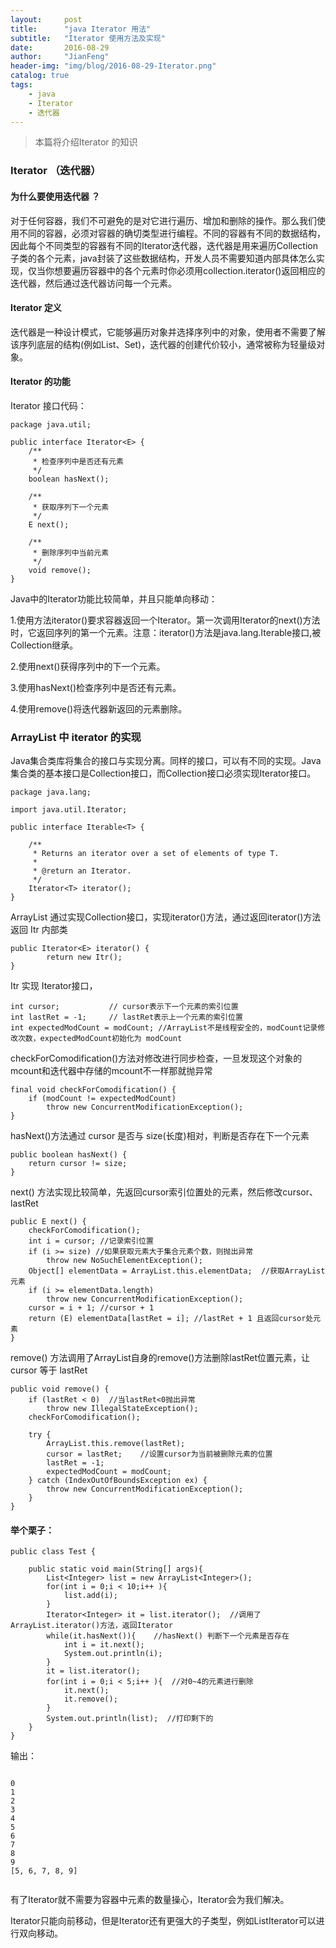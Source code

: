 ```yaml
---
layout:     post
title:      "java Iterator 用法"
subtitle:   "Iterator 使用方法及实现"
date:       2016-08-29
author:     "JianFeng"
header-img: "img/blog/2016-08-29-Iterator.png"
catalog: true
tags:
    - java
    - Iterator
    - 迭代器
---
```


> 本篇将介绍Iterator 的知识

### Iterator （迭代器）

#### 为什么要使用迭代器 ？
对于任何容器，我们不可避免的是对它进行遍历、增加和删除的操作。那么我们使用不同的容器，必须对容器的确切类型进行编程。不同的容器有不同的数据结构，因此每个不同类型的容器有不同的Iterator迭代器，迭代器是用来遍历Collection子类的各个元素，java封装了这些数据结构，开发人员不需要知道内部具体怎么实现，仅当你想要遍历容器中的各个元素时你必须用collection.iterator()返回相应的迭代器，然后通过迭代器访问每一个元素。

#### Iterator 定义
迭代器是一种设计模式，它能够遍历对象并选择序列中的对象，使用者不需要了解该序列底层的结构(例如List、Set)，迭代器的创建代价较小，通常被称为轻量级对象。

#### Iterator 的功能

Iterator 接口代码：


	package java.util;
	
	public interface Iterator<E> {
	    /**
	     * 检查序列中是否还有元素
	     */
	    boolean hasNext();
	
	    /**
	     * 获取序列下一个元素
	     */
	    E next();
	
	    /**
	     * 删除序列中当前元素
	     */
	    void remove();
	}


Java中的Iterator功能比较简单，并且只能单向移动：

1.使用方法iterator()要求容器返回一个Iterator。第一次调用Iterator的next()方法时，它返回序列的第一个元素。注意：iterator()方法是java.lang.Iterable接口,被Collection继承。

2.使用next()获得序列中的下一个元素。

3.使用hasNext()检查序列中是否还有元素。

4.使用remove()将迭代器新返回的元素删除。

### ArrayList 中 iterator 的实现

Java集合类库将集合的接口与实现分离。同样的接口，可以有不同的实现。Java集合类的基本接口是Collection接口，而Collection接口必须实现Iterator接口。

	package java.lang;
	
	import java.util.Iterator;
	
	public interface Iterable<T> {
	
	    /**
	     * Returns an iterator over a set of elements of type T.
	     *
	     * @return an Iterator.
	     */
	    Iterator<T> iterator();
	}


ArrayList 通过实现Collection接口，实现iterator()方法，通过返回iterator()方法返回 Itr 内部类

	public Iterator<E> iterator() {
	        return new Itr();
	}

Itr 实现 Iterator接口，

	int cursor;           // cursor表示下一个元素的索引位置
	int lastRet = -1;     // lastRet表示上一个元素的索引位置
	int expectedModCount = modCount; //ArrayList不是线程安全的，modCount记录修改次数，expectedModCount初始化为 modCount

checkForComodification()方法对修改进行同步检查，一旦发现这个对象的mcount和迭代器中存储的mcount不一样那就抛异常 

	final void checkForComodification() {
		if (modCount != expectedModCount)
			throw new ConcurrentModificationException();
	}

hasNext()方法通过 cursor 是否与 size(长度)相对，判断是否存在下一个元素

	public boolean hasNext() {
		return cursor != size;
	}

next() 方法实现比较简单，先返回cursor索引位置处的元素，然后修改cursor、lastRet

	public E next() {
		checkForComodification();
		int i = cursor; //记录索引位置  
		if (i >= size) //如果获取元素大于集合元素个数，则抛出异常
			throw new NoSuchElementException();
		Object[] elementData = ArrayList.this.elementData;  //获取ArrayList元素
		if (i >= elementData.length)
			throw new ConcurrentModificationException();
		cursor = i + 1; //cursor + 1  
		return (E) elementData[lastRet = i]; //lastRet + 1 且返回cursor处元素  
	}

remove() 方法调用了ArrayList自身的remove()方法删除lastRet位置元素，让cursor 等于 lastRet

	public void remove() {
		if (lastRet < 0)  //当lastRet<0抛出异常
			throw new IllegalStateException();
		checkForComodification();
	
		try {
			ArrayList.this.remove(lastRet);
			cursor = lastRet;    //设置cursor为当前被删除元素的位置
			lastRet = -1;
			expectedModCount = modCount;
		} catch (IndexOutOfBoundsException ex) {
			throw new ConcurrentModificationException();
		}
	}

#### 举个栗子：

	public class Test {
	
	    public static void main(String[] args){
	        List<Integer> list = new ArrayList<Integer>();
	        for(int i = 0;i < 10;i++ ){
	            list.add(i);
	        }
	        Iterator<Integer> it = list.iterator();  //调用了ArrayList.iterator()方法，返回Iterator
	        while(it.hasNext()){    //hasNext() 判断下一个元素是否存在
	            int i = it.next();
	            System.out.println(i);
	        }
	        it = list.iterator();
	        for(int i = 0;i < 5;i++ ){  //对0~4的元素进行删除
	            it.next();
	            it.remove();
	        }
	        System.out.println(list);  //打印剩下的
	    }
	}

输出：
<pre><code>
0
1
2
3
4
5
6
7
8
9
[5, 6, 7, 8, 9]
 
</code></pre>

有了Iterator就不需要为容器中元素的数量操心，Iterator会为我们解决。


Iterator只能向前移动，但是Iterator还有更强大的子类型，例如ListIterator可以进行双向移动。


